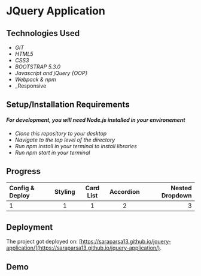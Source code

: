 # JQuery Application

## Technologies Used

* _GIT_
* _HTML5_
* _CSS3_
* _BOOTSTRAP 5.3.0_
* _Javascript and jQuery {OOP}_
* _Webpack & npm_
* _Responsive

## Setup/Installation Requirements
#### _For development, you will  need Node.js installed in your environement_
* _Clone this repository to your desktop_
* _Navigate to the top level of the directory_
* _Run npm install in your terminal to install libraries_
* _Run npm start in your terminal_

## Progress
|   Config & Deploy |  Styling   | Card List  | Accordion | Nested Dropdown
|:------------------|:----------:|:----------:|:---------:|--------------------:|
|        1          |      1     |      1     |    2      |       3             | 

## Deployment 
The project got deployed on: [https://saraparsa13.github.io/jquery-application/](https://saraparsa13.github.io/jquery-application/).

## Demo